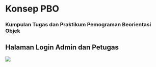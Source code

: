 <h1 align="left">Konsep PBO</h1>
<h3 align="left">Kumpulan Tugas dan Praktikum Pemograman Beorientasi Objek</h3>

<h2 align="left">Halaman Login Admin dan Petugas</h2>
<img src="https://user-images.githubusercontent.com/71278187/153734469-d045c157-e237-4ed9-90d7-ad5f1c903f85.png" />

